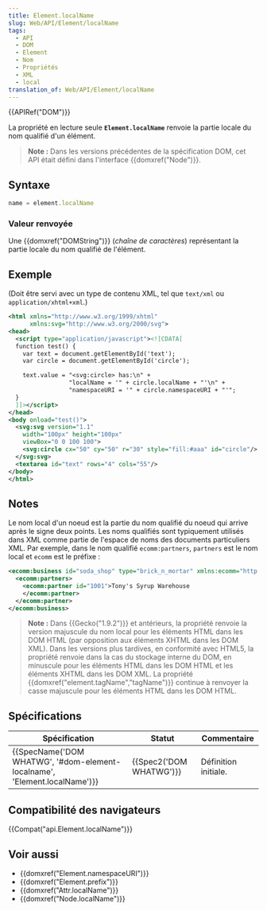 ```yaml
---
title: Element.localName
slug: Web/API/Element/localName
tags:
  - API
  - DOM
  - Element
  - Nom
  - Propriétés
  - XML
  - local
translation_of: Web/API/Element/localName
---
```

{{APIRef("DOM")}}

La propriété en lecture seule **`Element.localName`** renvoie la partie locale du nom qualifié d'un élément.

> **Note :** Dans les versions précédentes de la spécification DOM, cet API était défini dans l'interface {{domxref("Node")}}.

## Syntaxe

```js
name = element.localName
```

### Valeur renvoyée

Une {{domxref("DOMString")}} (_chaîne de caractères_) représentant la partie locale du nom qualifié de l'élément.

## Exemple

(Doit être servi avec un type de contenu XML, tel que `text/xml` ou `application/xhtml+xml`.)

```xml
<html xmlns="http://www.w3.org/1999/xhtml"
      xmlns:svg="http://www.w3.org/2000/svg">
<head>
  <script type="application/javascript"><![CDATA[
  function test() {
    var text = document.getElementById('text');
    var circle = document.getElementById('circle');

    text.value = "<svg:circle> has:\n" +
                 "localName = '" + circle.localName + "'\n" +
                 "namespaceURI = '" + circle.namespaceURI + "'";
  }
  ]]></script>
</head>
<body onload="test()">
  <svg:svg version="1.1"
    width="100px" height="100px"
    viewBox="0 0 100 100">
    <svg:circle cx="50" cy="50" r="30" style="fill:#aaa" id="circle"/>
  </svg:svg>
  <textarea id="text" rows="4" cols="55"/>
</body>
</html>
```

## Notes

Le nom local d'un noeud est la partie du nom qualifié du noeud qui arrive après le signe deux points. Les noms qualifiés sont typiquement utilisés dans XML comme partie de l'espace de noms des documents particuliers XML. Par exemple, dans le nom qualifié `ecomm:partners`, `partners` est le nom local et `ecomm` est le préfixe :

```xml
<ecomm:business id="soda_shop" type="brick_n_mortar" xmlns:ecomm="http://example.com/ecomm">
  <ecomm:partners>
    <ecomm:partner id="1001">Tony's Syrup Warehouse
    </ecomm:partner>
  </ecomm:partner>
</ecomm:business>
```

> **Note :** Dans {{Gecko("1.9.2")}} et antérieurs, la propriété renvoie la version majuscule du nom local pour les éléments HTML dans les DOM HTML (par opposition aux éléments XHTML dans les DOM XML). Dans les versions plus tardives, en conformité avec HTML5, la propriété renvoie dans la cas du stockage interne du DOM, en minuscule pour les éléments HTML dans les DOM HTML et les éléments XHTML dans les DOM XML. La propriété {{domxref("element.tagName","tagName")}} continue à renvoyer la casse majuscule pour les éléments HTML dans les DOM HTML.

## Spécifications

| Spécification                                                                                    | Statut                           | Commentaire          |
| ------------------------------------------------------------------------------------------------ | -------------------------------- | -------------------- |
| {{SpecName('DOM WHATWG', '#dom-element-localname', 'Element.localName')}} | {{Spec2('DOM WHATWG')}} | Définition initiale. |

## Compatibilité des navigateurs

{{Compat("api.Element.localName")}}

## Voir aussi

- {{domxref("Element.namespaceURI")}}
- {{domxref("Element.prefix")}}
- {{domxref("Attr.localName")}}
- {{domxref("Node.localName")}}
